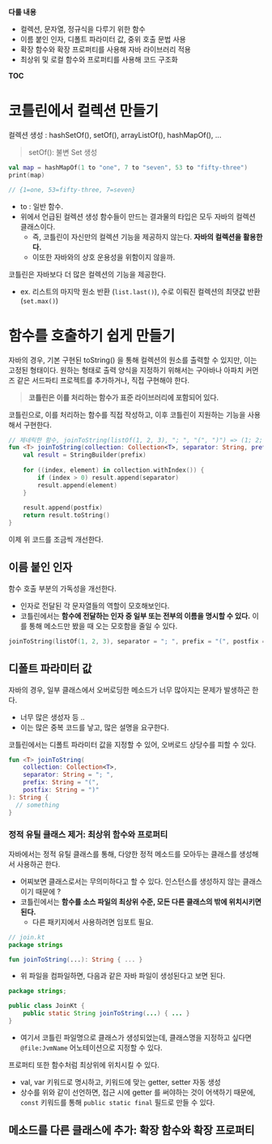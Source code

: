 **다룰 내용**
- 컬렉션, 문자열, 정규식을 다루기 위한 함수
- 이름 붙인 인자, 디폴트 파라미터 값, 중위 호출 문법 사용
- 확장 함수와 확장 프로퍼티를 사용해 자바 라이브러리 적용
- 최상위 및 로컬 함수와 프로퍼티를 사용해 코드 구조화

**TOC**

# 코틀린에서 컬렉션 만들기
컬렉션 생성 : hashSetOf(), setOf(), arrayListOf(), hashMapOf(), ...

> setOf(): 불변 Set 생성

```kotlin
val map = hashMapOf(1 to "one", 7 to "seven", 53 to "fifty-three")
print(map)

// {1=one, 53=fifty-three, 7=seven}
```
- to : 일반 함수.
- 위에서 언급된 컬렉션 생성 함수들이 만드는 결과물의 타입은 모두 자바의 컬렉션 클래스이다.
  - 즉, 코틀린이 자신만의 컬렉션 기능을 제공하지 않는다. **자바의 컬렉션을 활용한다.**
  - 이또한 자바와의 상호 운용성을 위함이지 않을까.
 
코틀린은 자바보다 더 많은 컬렉션의 기능을 제공한다.
- ex. 리스트의 마지막 원소 반환 (`list.last()`), 수로 이뤄진 컬렉션의 최댓값 반환 (`set.max()`)

# 함수를 호출하기 쉽게 만들기
자바의 경우, 기본 구현된 toString() 을 통해 컬렉션의 원소를 출력할 수 있지만, 이는 고정된 형태이다.
원하는 형태로 출력 양식을 지정하기 위해서는 구아바나 아파치 커먼즈 같은 서드파티 프로젝트를 추가하거나, 직접 구현해야 한다.

> **코틀린은 이를 처리하는 함수가 표준 라이브러리에 포함되어 있다.**

코틀린으로, 이를 처리하는 함수를 직접 작성하고, 이후 코틀린이 지원하는 기능을 사용해서 구현한다.

```kotlin
// 제네릭한 함수, joinToString(listOf(1, 2, 3), "; ", "(", ")") => (1; 2; 3)
fun <T> joinToString(collection: Collection<T>, separator: String, prefix: String, postfix: String): String {
    val result = StringBuilder(prefix)
    
    for ((index, element) in collection.withIndex()) {
		if (index > 0) result.append(separator)
        result.append(element)
	}
    
    result.append(postfix)
    return result.toString()
}
```
이제 위 코드를 조금씩 개선한다.

## 이름 붙인 인자
함수 호출 부분의 가독성을 개선한다.
- 인자로 전달된 각 문자열들의 역할이 모호해보인다.
- 코틀린에서는 **함수에 전달하는 인자 중 일부 또는 전부의 이름을 명시할 수 있다.** 이를 통해 메소드만 봤을 때 오는 모호함을 줄일 수 있다.

```kotlin
joinToString(listOf(1, 2, 3), separator = "; ", prefix = "(", postfix = ")")
```

## 디폴트 파라미터 값
자바의 경우, 일부 클래스에서 오버로딩한 메소드가 너무 많아지는 문제가 발생하곤 한다.
- 너무 많은 생성자 등 ..
- 이는 많은 중복 코드를 낳고, 많은 설명을 요구한다.

코틀린에서는 디폴트 파라미터 값을 지정할 수 있어, 오버로드 상당수를 피할 수 있다.

```kotlin
fun <T> joinToString(
    collection: Collection<T>, 
    separator: String = "; ", 
    prefix: String = "(", 
    postfix: String = ")"
): String {
  // something
}
```

### 정적 유틸 클래스 제거: 최상위 함수와 프로퍼티
자바에서는 정적 유틸 클래스를 통해, 다양한 정적 메소드를 모아두는 클래스를 생성해서 사용하곤 한다.
- 어찌보면 클래스로서는 무의미하다고 할 수 있다. 인스턴스를 생성하지 않는 클래스이기 때문에 ?
- 코틀린에서는 **함수를 소스 파일의 최상위 수준, 모든 다른 클래스의 밖에 위치시키면 된다.**
  - 다른 패키지에서 사용하려면 임포트 필요.
 
```kotlin
// join.kt
package strings

fun joinToString(...): String { ... }
```
- 위 파일을 컴파일하면, 다음과 같은 자바 파일이 생성된다고 보면 된다.

```java
package strings;

public class JoinKt {
    public static String joinToString(...) { ... }
}
```
- 여기서 코틀린 파일명으로 클래스가 생성되었는데, 클래스명을 지정하고 싶다면 `@file:JvmName` 어노테이션으로 지정할 수 있다.

프로퍼티 또한 함수처럼 최상위에 위치시킬 수 있다.
- val, var 키워드로 명시하고, 키워드에 맞는 getter, setter 자동 생성
- 상수를 위와 같이 선언하면, 접근 시에 getter 를 써야하는 것이 어색하기 때문에, `const` 키워드를 통해 `public static final` 필드로 만들 수 있다.

## 메소드를 다른 클래스에 추가: 확장 함수와 확장 프로퍼티
